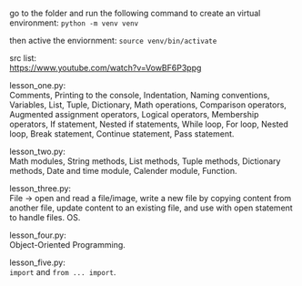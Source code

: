go to the folder and run the following command to create an virtual environment:
`python -m venv venv` 

then active the enviornment:
`source venv/bin/activate`

src list:\
<https://www.youtube.com/watch?v=VowBF6P3ppg>


lesson_one.py:\
Comments, Printing to the console, Indentation, Naming conventions, Variables, List, Tuple, Dictionary, Math operations, Comparison operators, Augmented assignment operators, Logical operators, Membership operators, If statement, Nested if statements, While loop, For loop, Nested loop, Break statement, Continue statement, Pass statement.


lesson_two.py:\
Math modules, String methods, List methods, Tuple methods, Dictionary methods, Date and time module, Calender module, Function.

lesson_three.py:\
File -> open and read a file/image, write a new file by copying content from another file, update content to an existing file, and use with open statement to handle files. OS.

lesson_four.py:\
Object-Oriented Programming.

lesson_five.py:\
`import` and `from ... import`.

